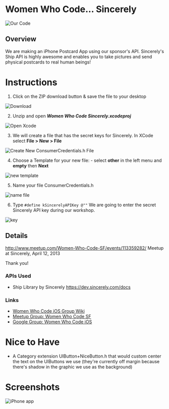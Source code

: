 # Women Who Code... Sincerely

![Our Code](http://files.meetup.com/2252591/iOS%20Simulator%20Screen%20shot%20Apr%2012%2C%202013%2010.29.14%20AM.png)
## Overview

We are making an iPhone Postcard App using our sponsor's API.
Sincerely's Ship API is highly awesome and enables you to take pictures and send physical postcards to real human beings!


# Instructions

1. Click on the ZIP download button & save the file to your desktop

![Download](https://raw.github.com/iosstudygroup/WomenWhoCodeSincerely/01Start/Screenshots/download1.png)

2. Unzip and open **_Women Who Code Sincerely.xcodeproj_**

![Open Xcode](https://raw.github.com/iosstudygroup/WomenWhoCodeSincerely/01Start/Screenshots/screen2.png)

3. We will create a file that has the secret keys for Sincerely. In XCode select **File > New > File** 

![Create New ConsumerCredentials.h File](https://raw.github.com/iosstudygroup/WomenWhoCodeSincerely/01Start/Screenshots/createFile.png)

4. Choose a Template for your new file: - select **other** in the left menu and **empty** then **Next**

![new template](https://raw.github.com/iosstudygroup/WomenWhoCodeSincerely/01Start/Screenshots/createEmpty.png)

5. Name your file ConsumerCredentials.h 

![name file](https://raw.github.com/iosstudygroup/WomenWhoCodeSincerely/01Start/Screenshots/consumercredentials.png)

6. Type `#define kSincerelyAPIKey @""`  We are going to enter the secret Sincerely API key during our workshop.

![key](https://raw.github.com/iosstudygroup/WomenWhoCodeSincerely/01Start/Screenshots/consumercredentials2.png)

 


## Details


http://www.meetup.com/Women-Who-Code-SF/events/113359282/
Meetup at Sincerely, April 12, 2013

Thank you!

### APIs Used

* Ship Library by Sincerely https://dev.sincerely.com/docs

### Links

* [Women Who Code iOS Group Wiki](https://github.com/iosstudygroup/WomenWhoCodeSincerely/wiki/Women-Who-Code-iOS-Study-Group)
* [Meetup Group: Women Who Code SF](http://www.meetup.com/Women-Who-Code-SF/)
* [Google Group: Women Who Code iOS](https://groups.google.com/forum/?fromgroups=#!forum/ios-study-group)

# Nice to Have
* A Category extension UIButton+NiceButton.h that would custom center the text on the UIButtons we use (they're currently off margin because there's shadow in the graphic we use as the background)

# Screenshots


![iPhone app](http://photos4.meetupstatic.com/photos/event/b/6/6/e/event_224806702.jpeg)



